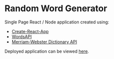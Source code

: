 # Random Word Generator
Single Page React / Node application created using: 
 - [Create-React-App](https://reactjs.org/docs/create-a-new-react-app.html)
 - [WordsAPI](https://rapidapi.com/dpventures/api/wordsapi)
 - [Merriam-Webster Dictionary API](https://dictionaryapi.com/)


Deployed application can be viewed [here](https://bryce-random-word.herokuapp.com/).